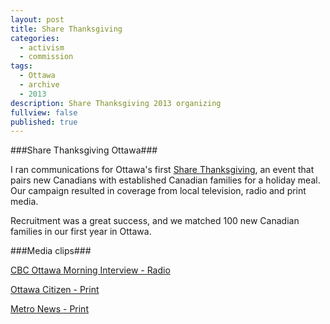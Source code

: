 ```yaml
---
layout: post
title: Share Thanksgiving
categories: 
  - activism
  - commission
tags: 
  - Ottawa
  - archive
  - 2013
description: Share Thanksgiving 2013 organizing
fullview: false
published: true
---
```


###Share Thanksgiving Ottawa###

I ran communications for Ottawa's first [Share Thanksgiving](http://www.sharethanksgiving.ca/), an event that pairs new Canadians with established Canadian families for a holiday meal. Our campaign resulted in coverage from local television, radio and print media. 

Recruitment was a great success, and we matched 100 new Canadian families in our first year in Ottawa.

###Media clips###

[CBC Ottawa Morning Interview - Radio](http://www.cbc.ca/player/AudioMobile/Ottawa%2BMorning/ID/2410987290/)

[Ottawa Citizen - Print](https://web.archive.org/web/20131010123436/http://www.ottawacitizen.com/life/Canadians+invited+experience+traditional+holiday/9018185/story.html)

[Metro News - Print](http://metronews.ca/news/ottawa/824182/ottawa-families-welcome-new-canadians-international-students-with-thanksgiving-dinner/)